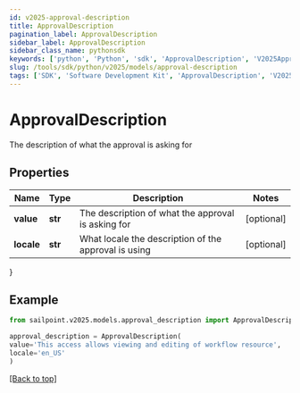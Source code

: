 ```yaml
---
id: v2025-approval-description
title: ApprovalDescription
pagination_label: ApprovalDescription
sidebar_label: ApprovalDescription
sidebar_class_name: pythonsdk
keywords: ['python', 'Python', 'sdk', 'ApprovalDescription', 'V2025ApprovalDescription'] 
slug: /tools/sdk/python/v2025/models/approval-description
tags: ['SDK', 'Software Development Kit', 'ApprovalDescription', 'V2025ApprovalDescription']
---
```


# ApprovalDescription

The description of what the approval is asking for

## Properties

Name | Type | Description | Notes
------------ | ------------- | ------------- | -------------
**value** | **str** | The description of what the approval is asking for | [optional] 
**locale** | **str** | What locale the description of the approval is using | [optional] 
}

## Example

```python
from sailpoint.v2025.models.approval_description import ApprovalDescription

approval_description = ApprovalDescription(
value='This access allows viewing and editing of workflow resource',
locale='en_US'
)

```
[[Back to top]](#) 

